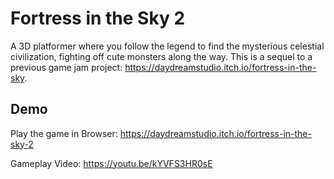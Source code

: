 # Fortress in the Sky 2

A 3D platformer where you follow the legend to find the mysterious celestial civilization, fighting off cute monsters along the way. This is a sequel to a previous game jam project: https://daydreamstudio.itch.io/fortress-in-the-sky.



## Demo
Play the game in Browser: 
https://daydreamstudio.itch.io/fortress-in-the-sky-2

Gameplay Video:
https://youtu.be/kYVFS3HR0sE

